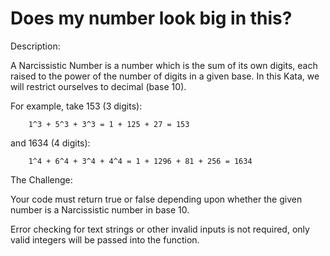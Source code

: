# Does my number look big in this?
Description:

A Narcissistic Number is a number which is the sum of its own digits, each raised to the power of the number of digits in a given base. In this Kata, we will restrict ourselves to decimal (base 10).

For example, take 153 (3 digits):

```    1^3 + 5^3 + 3^3 = 1 + 125 + 27 = 153```

and 1634 (4 digits):

```    1^4 + 6^4 + 3^4 + 4^4 = 1 + 1296 + 81 + 256 = 1634```

The Challenge:

Your code must return true or false depending upon whether the given number is a Narcissistic number in base 10.

Error checking for text strings or other invalid inputs is not required, only valid integers will be passed into the function.
